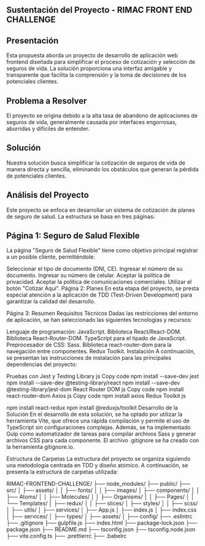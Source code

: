 ## Sustentación del Proyecto - RIMAC FRONT END CHALLENGE
## Presentación
Esta propuesta aborda un proyecto de desarrollo de aplicación web frontend diseñada para simplificar el proceso de cotización y selección de seguros de vida. La solución proporciona una interfaz amigable y transparente que facilita la comprensión y la toma de decisiones de los potenciales clientes.

## Problema a Resolver
El proyecto se origina debido a la alta tasa de abandono de aplicaciones de seguros de vida, generalmente causada por interfaces engorrosas, aburridas y difíciles de entender.

## Solución
Nuestra solución busca simplificar la cotización de seguros de vida de manera directa y sencilla, eliminando los obstáculos que generan la pérdida de potenciales clientes.

## Análisis del Proyecto
Este proyecto se enfoca en desarrollar un sistema de cotización de planes de seguro de salud. La estructura se basa en tres páginas:

## Página 1: Seguro de Salud Flexible
La página "Seguro de Salud Flexible" tiene como objetivo principal registrar a un posible cliente, permitiéndole:

Seleccionar el tipo de documento (DNI, CE).
Ingresar el número de su documento.
Ingresar su número de celular.
Aceptar la política de privacidad.
Aceptar la política de comunicaciones comerciales.
Utilizar el botón "Cotizar Aquí".
Página 2: Planes
En esta etapa del proyecto, se presta especial atención a la aplicación de TDD (Test-Driven Development) para garantizar la calidad del desarrollo.

Página 3: Resumen
Requisitos Técnicos
Dadas las restricciones del entorno de aplicación, se han seleccionado las siguientes tecnologías y recursos:

Lenguaje de programación: JavaScript.
Biblioteca React/React-DOM.
Biblioteca React-Router-DOM.
TypeScript para el tipado de JavaScript.
Preprocesador de CSS: Sass.
Biblioteca react-router-dom para la navegación entre componentes.
Redux Toolkit.
Instalación
A continuación, se presentan las instrucciones de instalación para las principales dependencias del proyecto:

Pruebas con Jest y Testing Library
js
Copy code
npm install --save-dev jest
npm install --save-dev @testing-library/react
npm install --save-dev @testing-library/jest-dom
React Router DOM
js
Copy code
npm install react-router-dom
Axios
js
Copy code
npm install axios
Redux Toolkit
js

npm install react-redux
npm install @reduxjs/toolkit
Desarrollo de la Solución
En el desarrollo de esta solución, se ha optado por utilizar la herramienta Vite, que ofrece una rápida compilación y permite el uso de TypeScript sin configuraciones complejas. Además, se ha implementado Gulp como automatizador de tareas para compilar archivos Sass y generar archivos CSS para cada componente. El archivo .gitignore se ha creado con la herramienta gitignore.io.

Estructura de Carpetas
La estructura del proyecto se organiza siguiendo una metodología centrada en TDD y diseño atómico. A continuación, se presenta la estructura de carpetas utilizada:


RIMAC-FRONTEND-CHALLENGE/
├── node_modules/
├── public/
├── src/
│   ├── assets/
│   │   ├── fonts/
│   │   ├── images/
│   ├── components/
│   │   ├── Atoms/
│   │   ├── Molecules/
│   │   ├── Organisms/
│   │   ├── Pages/
│   │   └── Templates/
│   ├── redux/
│   │   ├── slices/
│   ├── styles/
│   │   ├── scss/
│   ├── utils/
│   ├── services/
│   ├── App.js
│   ├── index.js
│   ├── index.css
│   ├── services/
│   ├── types/
│   ├── assets/
│   ├── config/
├── .eslintrc
├── .gitignore
├── gulpfile.js
├── index.html
├── package-lock.json
├── package.json
├── README.md
├── tsconfig.json
├── tsconfig.node.json
├── vite.config.ts
├── .prettierrc
├── .babelrc
